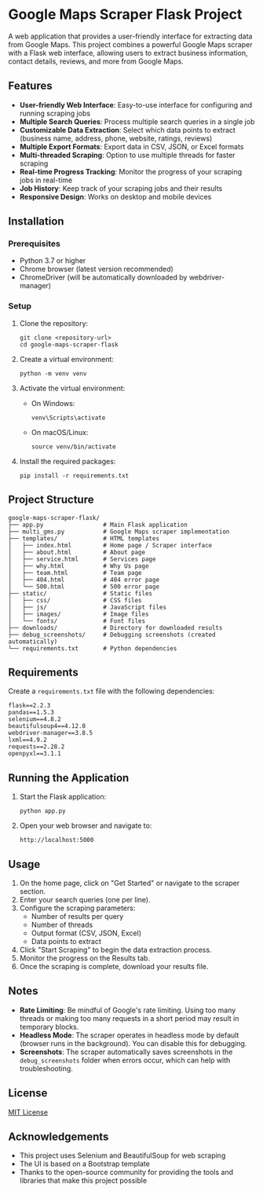 # Google Maps Scraper Flask Project

A web application that provides a user-friendly interface for extracting data from Google Maps. This project combines a powerful Google Maps scraper with a Flask web interface, allowing users to extract business information, contact details, reviews, and more from Google Maps.

## Features

- **User-friendly Web Interface**: Easy-to-use interface for configuring and running scraping jobs
- **Multiple Search Queries**: Process multiple search queries in a single job
- **Customizable Data Extraction**: Select which data points to extract (business name, address, phone, website, ratings, reviews)
- **Multiple Export Formats**: Export data in CSV, JSON, or Excel formats
- **Multi-threaded Scraping**: Option to use multiple threads for faster scraping
- **Real-time Progress Tracking**: Monitor the progress of your scraping jobs in real-time
- **Job History**: Keep track of your scraping jobs and their results
- **Responsive Design**: Works on desktop and mobile devices

## Installation

### Prerequisites

- Python 3.7 or higher
- Chrome browser (latest version recommended)
- ChromeDriver (will be automatically downloaded by webdriver-manager)

### Setup

1. Clone the repository:
   ```
   git clone <repository-url>
   cd google-maps-scraper-flask
   ```

2. Create a virtual environment:
   ```
   python -m venv venv
   ```

3. Activate the virtual environment:
   - On Windows:
     ```
     venv\Scripts\activate
     ```
   - On macOS/Linux:
     ```
     source venv/bin/activate
     ```

4. Install the required packages:
   ```
   pip install -r requirements.txt
   ```

## Project Structure

```
google-maps-scraper-flask/
├── app.py                 # Main Flask application
├── multi_gms.py           # Google Maps scraper implementation
├── templates/             # HTML templates
│   ├── index.html         # Home page / Scraper interface
│   ├── about.html         # About page
│   ├── service.html       # Services page
│   ├── why.html           # Why Us page
│   ├── team.html          # Team page
│   ├── 404.html           # 404 error page
│   └── 500.html           # 500 error page
├── static/                # Static files
│   ├── css/               # CSS files
│   ├── js/                # JavaScript files
│   ├── images/            # Image files
│   └── fonts/             # Font files
├── downloads/             # Directory for downloaded results
├── debug_screenshots/     # Debugging screenshots (created automatically)
└── requirements.txt       # Python dependencies
```

## Requirements

Create a `requirements.txt` file with the following dependencies:

```
flask==2.2.3
pandas==1.5.3
selenium==4.8.2
beautifulsoup4==4.12.0
webdriver-manager==3.8.5
lxml==4.9.2
requests==2.28.2
openpyxl==3.1.1
```

## Running the Application

1. Start the Flask application:
   ```
   python app.py
   ```

2. Open your web browser and navigate to:
   ```
   http://localhost:5000
   ```

## Usage

1. On the home page, click on "Get Started" or navigate to the scraper section.
2. Enter your search queries (one per line).
3. Configure the scraping parameters:
   - Number of results per query
   - Number of threads
   - Output format (CSV, JSON, Excel)
   - Data points to extract
4. Click "Start Scraping" to begin the data extraction process.
5. Monitor the progress on the Results tab.
6. Once the scraping is complete, download your results file.

## Notes

- **Rate Limiting**: Be mindful of Google's rate limiting. Using too many threads or making too many requests in a short period may result in temporary blocks.
- **Headless Mode**: The scraper operates in headless mode by default (browser runs in the background). You can disable this for debugging.
- **Screenshots**: The scraper automatically saves screenshots in the `debug_screenshots` folder when errors occur, which can help with troubleshooting.

## License

[MIT License](LICENSE)

## Acknowledgements

- This project uses Selenium and BeautifulSoup for web scraping
- The UI is based on a Bootstrap template
- Thanks to the open-source community for providing the tools and libraries that make this project possible
